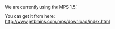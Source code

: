 We are currently using the MPS 1.5.1

You can get it from here: http://www.jetbrains.com/mps/download/index.html